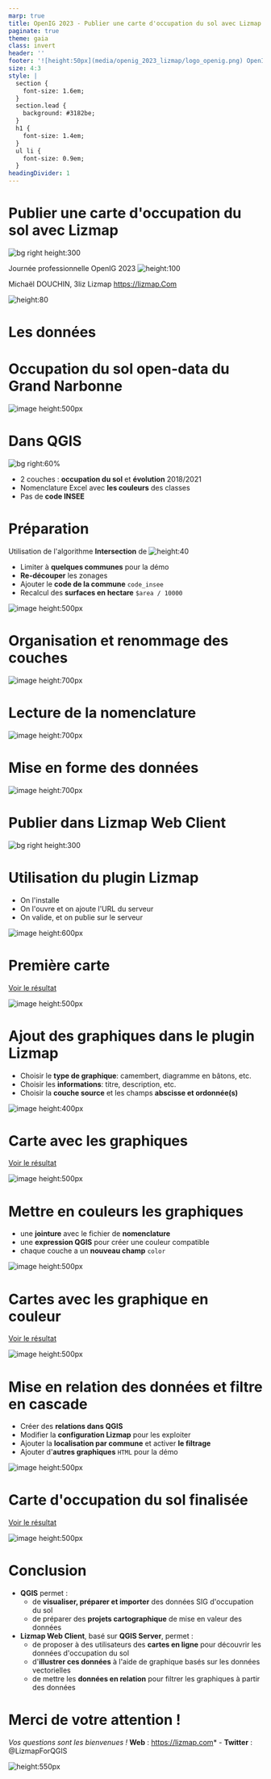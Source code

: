 ```yaml
---
marp: true
title: OpenIG 2023 - Publier une carte d'occupation du sol avec Lizmap
paginate: true
theme: gaia
class: invert
header: ''
footer: '![height:50px](media/openig_2023_lizmap/logo_openig.png) OpenIG 2023 - Occupation du sol dans Lizmap'
size: 4:3
style: |
  section {
    font-size: 1.6em;
  }
  section.lead {
    background: #3182be;
  }
  h1 {
    font-size: 1.4em;
  }
  ul li {
    font-size: 0.9em;
  }
headingDivider: 1
---
```



# Publier une carte d'occupation du sol avec Lizmap

![bg right height:300](media/openig_2023_lizmap/logo_lizmap.png)

Journée professionnelle
OpenIG 2023
![height:100](media/openig_2023_lizmap/logo_openig.png)

Michaël DOUCHIN, 3liz
Lizmap https://lizmap.Com

![height:80](media/logo/logo_3liz.png)



# Les données

<!-- _class: lead gaia-->

#  Occupation du sol open-data du Grand Narbonne

![image height:500px](media/openig_2023_lizmap/00_portail_openig.jpg)

# Dans QGIS

![bg right:60%](media/openig_2023_lizmap/02_donnees_brutes.png)

* 2 couches : **occupation du sol** et **évolution** 2018/2021
* Nomenclature Excel avec **les couleurs** des classes
* Pas de **code INSEE**

# Préparation

Utilisation de l'algorithme **Intersection** de ![height:40](media/logo/qgis_logo_full.png)

* Limiter à **quelques communes** pour la démo
* **Re-découper** les zonages
* Ajouter le **code de la commune** `code_insee`
* Recalcul des **surfaces en hectare** `$area / 10000`

![image height:500px](media/openig_2023_lizmap/03_donnees_traitee.png)

# Organisation et renommage des couches

![image height:700px](media/openig_2023_lizmap/04_arbre_des_couches.png)

# Lecture de la nomenclature

![image height:700px](media/openig_2023_lizmap/05_nomenclature.png)


# Mise en forme des données

![image height:700px](media/openig_2023_lizmap/06_styles_des_couches.png)

# Publier dans Lizmap Web Client
![bg right height:300](media/openig_2023_lizmap/logo_lizmap.png)
<!-- _class: lead gaia-->

# Utilisation du plugin Lizmap

* On l'installe
* On l'ouvre et on ajoute l'URL du serveur
* On valide, et on publie sur le serveur

![image height:600px](media/openig_2023_lizmap/07_plugin_lizmap.png)

# Première carte

[Voir le résultat](https://demo.snap.lizmap.com/lizmap_3_6/index.php/view/map?repository=miscellaneous&project=demo_ocsol_3_lizmap)

![image height:500px](media/openig_2023_lizmap/08_premiere_carte_lizmap.png)

# Ajout des graphiques dans le plugin Lizmap

* Choisir le **type de graphique**: camembert, diagramme en bâtons, etc.
* Choisir les **informations**: titre, description, etc.
* Choisir la **couche source** et les champs **abscisse et ordonnée(s)**

![image height:400px](media/openig_2023_lizmap/09_plugin_lizmap_dataviz.png)

# Carte avec les graphiques

[Voir le résultat](https://demo.snap.lizmap.com/lizmap_3_6/index.php/view/map?repository=miscellaneous&project=demo_ocsol_4_dataviz)

![image height:500px](media/openig_2023_lizmap/10_carte_avec_premier_dataviz.png)


# Mettre en couleurs les graphiques

* une **jointure** avec le fichier de **nomenclature**
* une **expression QGIS** pour créer une couleur compatible
* chaque couche a un **nouveau champ** `color`

![image height:500px](media/openig_2023_lizmap/11_ajout_champ_couleur.png)


# Cartes avec les graphique en couleur

[Voir le résultat](https://demo.snap.lizmap.com/lizmap_3_6/index.php/view/map?repository=miscellaneous&project=demo_ocsol_5_dataviz_couleur)

![image height:500px](media/openig_2023_lizmap/12_carte_avec_graphique_en_couleur.png)

# Mise en relation des données et filtre en cascade

* Créer des **relations dans QGIS**
* Modifier la **configuration Lizmap** pour les exploiter
* Ajouter la **localisation par commune** et activer **le filtrage**
* Ajouter d'**autres graphiques** `HTML` pour la démo

![image height:500px](media/openig_2023_lizmap/13_relations_dans_qgis.png)

# Carte d'occupation du sol finalisée

[Voir le résultat](https://demo.snap.lizmap.com/lizmap_3_6/index.php/view/map?repository=miscellaneous&project=occupation_sol)

![image height:500px](media/openig_2023_lizmap/fond_ccl.png)

# Conclusion

* **QGIS** permet :
  * de **visualiser, préparer et importer** des données SIG d'occupation du sol
  * de préparer des **projets cartographique** de mise en valeur des données
* **Lizmap Web Client**, basé sur **QGIS Server**, permet :
  * de proposer à des utilisateurs des **cartes en ligne** pour découvrir les données d'occupation du sol
  * d'**illustrer ces données** à l'aide de graphique basés sur les données vectorielles
  * de mettre les **données en relation** pour filtrer les graphiques à partir des données

# Merci de votre attention !

*Vos questions sont les bienvenues !*
**Web** : https://lizmap.com* - **Twitter** : @LizmapForQGIS

![height:550px](media/openig_2023_lizmap/fond_ccl.png)
